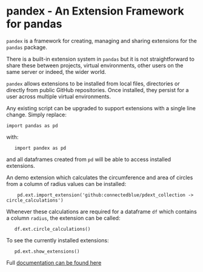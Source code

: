 # pandex - An Extension Framework for pandas

`pandex` is a framework for creating, managing and sharing extensions
for the `pandas` package.

There is a built-in extension system in `pandas` but it is not
straightforward to share these between projects, virtual environments,
other users on the same server or indeed, the wider world.

`pandex` allows extensions to be installed from local files, directories
or directly from public GitHub repositories.  Once installed, they persist 
for a user across multiple virtual environments.

Any existing script can be upgraded to support extensions with a single 
line change. Simply replace:

```
import pandas as pd
```

with:

```
   import pandex as pd
```

and all dataframes created from `pd` will be able to access installed extensions.

An demo extension which calculates the circumference and area of circles from a
column of radius values can be installed:

```
    pd.ext.import_extension('github:connectedblue/pdext_collection -> circle_calculations')
```

Whenever these calculations are required for a dataframe `df` which contains
a column `radius`, the extension can be called:

```
   df.ext.circle_calculations()
```

To see the currently installed extensions:

```
   pd.ext.show_extensions()
```

Full [documentation can be found here](https://pandex.readthedocs.io/en/stable/)

